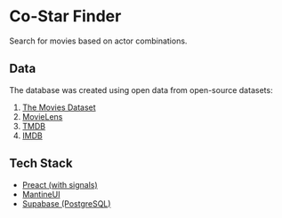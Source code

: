 # Co-Star Finder

Search for movies based on actor combinations.

## Data

The database was created using open data from open-source datasets:

1. [The Movies Dataset](https://www.kaggle.com/datasets/rounakbanik/the-movies-dataset)
2. [MovieLens](https://grouplens.org/datasets/movielens/)
3. [TMDB](https://www.themoviedb.org/)
4. [IMDB](https://www.imdb.com/)

## Tech Stack

- [Preact (with signals)](https://preactjs.com/)
- [MantineUI](https://mantine.dev/)
- [Supabase (PostgreSQL)](https://supabase.com/)
